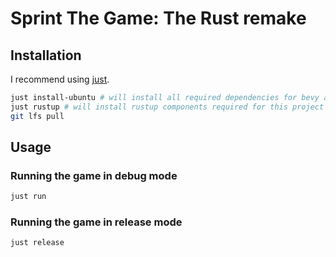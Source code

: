 # Sprint The Game: The Rust remake

## Installation

I recommend using [just](https://github.com/casey/just).

```bash
just install-ubuntu # will install all required dependencies for bevy as well as dependencies for fast compile times
just rustup # will install rustup components required for this project
git lfs pull
```

## Usage

### Running the game in debug mode

```bash
just run
```

### Running the game in release mode

```bash
just release
```
